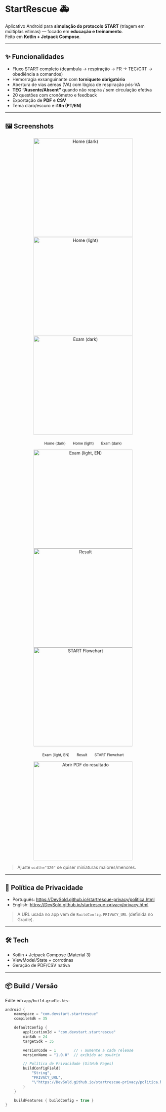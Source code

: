 # StartRescue 🚑

Aplicativo Android para **simulação do protocolo START** (triagem em múltiplas vítimas) — focado em **educação e treinamento**.  
Feito em **Kotlin + Jetpack Compose**.

---

## ✨ Funcionalidades

- Fluxo START completo (deambula → respiração → FR → TEC/CRT → obediência a comandos)
- Hemorragia exsanguinante com **torniquete obrigatório**
- Abertura de vias aéreas (VA) com lógica de respiração pós-VA
- **TEC “Ausente/Absent”** quando não respira / sem circulação efetiva
- 20 questões com cronômetro e feedback
- Exportação de **PDF** e **CSV**
- Tema claro/escuro e **i18n (PT/EN)**

---

## 🖼️ Screenshots

<p align="center">
  <a href="docs/home.png"><img src="docs/home.png" alt="Home (dark)" width="320" /></a>
  <a href="docs/home_tela_clara.png"><img src="docs/home_tela_clara.png" alt="Home (light)" width="320" /></a>
  <a href="docs/exam.png"><img src="docs/exam.png" alt="Exam (dark)" width="320" /></a>
</p>
<p align="center">
  <sub>Home (dark)</sub> &nbsp;&nbsp;&nbsp;&nbsp;
  <sub>Home (light)</sub> &nbsp;&nbsp;&nbsp;&nbsp;
  <sub>Exam (dark)</sub>
</p>

<p align="center">
  <a href="docs/exam_claro-english.png"><img src="docs/exam_claro_english.png" alt="Exam (light, EN)" width="320" /></a>
  <a href="docs/result.png"><img src="docs/result.png" alt="Result" width="320" /></a>
  <a href="docs/fluxograma.png"><img src="docs/fluxograma.png" alt="START Flowchart" width="320" /></a>
</p>
<p align="center">
  <sub>Exam (light, EN)</sub> &nbsp;&nbsp;&nbsp;&nbsp;
  <sub>Result</sub> &nbsp;&nbsp;&nbsp;&nbsp;
  <sub>START Flowchart</sub>
</p>
<p align="center">
  <a href="docs/resultado_triagem.pdf">
    <img src="docs/result.png" alt="Abrir PDF do resultado" width="320" />
  </a>
</p>

> Ajuste `width="320"` se quiser miniaturas maiores/menores.

---

## 🔗 Política de Privacidade

- Português: https://DevSold.github.io/startrescue-privacy/politica.html
- English: https://DevSold.github.io/startrescue-privacy/privacy.html

> A URL usada no app vem de `BuildConfig.PRIVACY_URL` (definida no Gradle).

---

## 🛠️ Tech

- Kotlin • Jetpack Compose (Material 3)
- ViewModel/State + corrotinas
- Geração de PDF/CSV nativa

---

## 📦 Build / Versão

Edite em `app/build.gradle.kts`:

```kotlin
android {
    namespace = "com.devstart.startrescue"
    compileSdk = 35

    defaultConfig {
        applicationId = "com.devstart.startrescue"
        minSdk = 24
        targetSdk = 35

        versionCode = 1        // ↑ aumente a cada release
        versionName = "1.0.0"  // exibido ao usuário

        // Política de Privacidade (GitHub Pages)
        buildConfigField(
            "String",
            "PRIVACY_URL",
            "\"https://DevSold.github.io/startrescue-privacy/politica.html\""
        )
    }

    buildFeatures { buildConfig = true }
}
```
